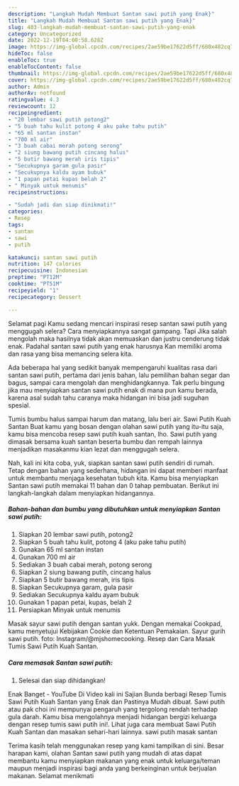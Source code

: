 ```yaml
---
description: "Langkah Mudah Membuat Santan sawi putih yang Enak}"
title: "Langkah Mudah Membuat Santan sawi putih yang Enak}"
slug: 403-langkah-mudah-membuat-santan-sawi-putih-yang-enak
category: Uncategorized
date: 2022-12-19T04:00:58.628Z
image: https://img-global.cpcdn.com/recipes/2ae59be17622d5ff/680x482cq70/santan-sawi-putih-foto-resep-utama.jpg
hideToc: false
enableToc: true
enableTocContent: false
thumbnail: https://img-global.cpcdn.com/recipes/2ae59be17622d5ff/680x482cq70/santan-sawi-putih-foto-resep-utama.jpg
cover: https://img-global.cpcdn.com/recipes/2ae59be17622d5ff/680x482cq70/santan-sawi-putih-foto-resep-utama.jpg
author: Admin
authorAv: notfound
ratingvalue: 4.3
reviewcount: 12
recipeingredient:
- "20 lembar sawi putih potong2"
- "5 buah tahu kulit potong 4 aku pake tahu putih"
- "65 ml santan instan"
- "700 ml air"
- "3 buah cabai merah potong serong"
- "2 siung bawang putih cincang halus"
- "5 butir bawang merah iris tipis"
- "Secukupnya garam gula pasir"
- "Secukupnya kaldu ayam bubuk"
- "1 papan petai kupas belah 2"
- " Minyak untuk menumis"
recipeinstructions:

- "Sudah jadi dan siap dinikmati!"
categories:
- Resep
tags:
- santan
- sawi
- putih

katakunci: santan sawi putih 
nutrition: 147 calories
recipecuisine: Indonesian
preptime: "PT12M"
cooktime: "PT51M"
recipeyield: "1"
recipecategory: Dessert

---
```



Selamat pagi Kamu sedang mencari inspirasi resep santan sawi putih yang menggugah selera? Cara menyiapkannya sangat gampang. Tapi Jika salah mengolah maka hasilnya tidak akan memuaskan dan justru cenderung tidak enak. Padahal santan sawi putih yang enak harusnya Kan memiliki aroma dan rasa yang bisa memancing selera kita.


Ada beberapa hal yang sedikit banyak mempengaruhi kualitas rasa dari santan sawi putih, pertama dari jenis bahan, lalu pemilihan bahan segar dan bagus, sampai cara mengolah dan menghidangkannya. Tak perlu bingung jika mau menyiapkan santan sawi putih enak di mana pun kamu berada, karena asal sudah tahu caranya maka hidangan ini bisa jadi suguhan spesial.

Tumis bumbu halus sampai harum dan matang, lalu beri air. Sawi Putih Kuah Santan Buat kamu yang bosan dengan olahan sawi putih yang itu-itu saja, kamu bisa mencoba resep sawi putih kuah santan, lho. Sawi putih yang dimasak bersama kuah santan beserta bumbu dan rempah lainnya menjadikan masakanmu kian lezat dan menggugah selera.


Nah, kali ini kita coba, yuk, siapkan santan sawi putih sendiri di rumah. Tetap dengan bahan yang sederhana, hidangan ini dapat memberi manfaat untuk membantu menjaga kesehatan tubuh kita. Kamu bisa menyiapkan Santan sawi putih memakai 11 bahan dan 0 tahap pembuatan. Berikut ini langkah-langkah dalam menyiapkan hidangannya.

<!--inarticleads1-->

##### Bahan-bahan dan bumbu yang dibutuhkan untuk menyiapkan Santan sawi putih:

1. Siapkan 20 lembar sawi putih, potong2
1. Siapkan 5 buah tahu kulit, potong 4 (aku pake tahu putih)
1. Gunakan 65 ml santan instan
1. Gunakan 700 ml air
1. Sediakan 3 buah cabai merah, potong serong
1. Siapkan 2 siung bawang putih, cincang halus
1. Siapkan 5 butir bawang merah, iris tipis
1. Siapkan Secukupnya garam, gula pasir
1. Sediakan Secukupnya kaldu ayam bubuk
1. Gunakan 1 papan petai, kupas, belah 2
1. Persiapkan  Minyak untuk menumis


Masak sayur sawi putih dengan santan yukk. Dengan memakai Cookpad, kamu menyetujui Kebijakan Cookie dan Ketentuan Pemakaian. Sayur gurih sawi putih. foto: Instagram/@mjshomecooking. Resep dan Cara Masak Tumis Sawi Putih Kuah Santan. 

<!--inarticleads2-->

##### Cara memasak Santan sawi putih:


1. Selesai dan siap dihidangkan!

Enak Banget - YouTube Di Video kali ini Sajian Bunda berbagi Resep Tumis Sawi Putih Kuah Santan yang Enak dan Pastinya Mudah dibuat. Sawi putih atau pak choi ini mempunyai pengaruh yang tergolong rendah terhadap gula darah. Kamu bisa mengolahnya menjadi hidangan bergizi keluarga dengan resep tumis sawi putih ini!. Lihat juga cara membuat Sawi Putih Kuah Santan dan masakan sehari-hari lainnya. sawi putih masak santan 

Terima kasih telah menggunakan resep yang kami tampilkan di sini. Besar harapan kami, olahan Santan sawi putih yang mudah di atas dapat membantu kamu menyiapkan makanan yang enak untuk keluarga/teman maupun menjadi inspirasi bagi anda yang berkeinginan untuk berjualan makanan. Selamat menikmati
